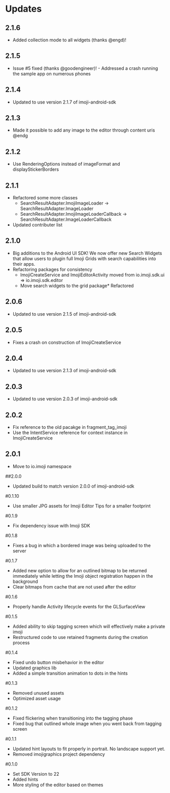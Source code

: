 # Updates

## 2.1.6
* Added collection mode to all widgets (thanks @engd)!

## 2.1.5
* Issue #5 fixed (thanks @goodengineer)! - Addressed a crash running the sample app on numerous phones

## 2.1.4
* Updated to use version 2.1.7 of imoji-android-sdk 

## 2.1.3
* Made it possible to add any image to the editor through content uris @endg

## 2.1.2
* Use RenderingOptions instead of imageFormat and displayStickerBorders

## 2.1.1
* Refactored some more classes
  * SearchResultAdapter.ImojiImageLoader -> SearchResultAdapter.ImageLoader
  * SearchResultAdapter.ImojiImageLoaderCallback -> SearchResultAdapter.ImageLoaderCallback
* Updated contributer list

## 2.1.0
* Big additions to the Android UI SDK! We now offer new Search Widgets that allow users to plugin full Imoji Grids with search capabilities into their apps. 
* Refactoring packages for consistency
  * ImojiCreateService and ImojiEditorActivity moved from io.imoji.sdk.ui => io.imoji.sdk.editor
  * Move search widgets to the grid package* Refactored 

## 2.0.6
* Updated to use version 2.1.5 of imoji-android-sdk 

## 2.0.5
* Fixes a crash on construction of ImojiCreateService

## 2.0.4
* Updated to use version 2.1.3 of imoji-android-sdk 

## 2.0.3
* Updated to use version 2.0.3 of imoji-android-sdk 

## 2.0.2
* Fix reference to the old pacakge in fragment_tag_imoji
* Use the IntentService reference for context instance in ImojiCreateService 

## 2.0.1
* Move to io.imoji namespace

##2.0.0
* Updated build to match version 2.0.0 of imoji-android-sdk

#0.1.10
- Use smaller JPG assets for Imoji Editor Tips for a smaller footprint

#0.1.9
- Fix dependency issue with Imoji SDK

#0.1.8
- Fixes a bug in which a bordered image was being uploaded to the server

#0.1.7
- Added new option to allow for an outlined bitmap to be returned immediately while letting the
  Imoji object registration happen in the background
- Clear bitmaps from cache that are not used after the editor

#0.1.6
- Properly handle Activity lifecycle events for the GLSurfaceView

#0.1.5
- Added ability to skip tagging screen which will effectively make a private imoji
- Restructured code to use retained fragments during the creation process

#0.1.4
- Fixed undo button misbehavior in the editor
- Updated graphics lib
- Added a simple transition animation to dots in the hints

#0.1.3
- Removed unused assets
- Optimized asset usage 

#0.1.2
- Fixed flickering when transitioning into the tagging phase
- Fixed bug that outlined whole image when you went back from tagging screen 

#0.1.1
- Updated hint layouts to fit properly in portrait. No landscape support yet.
- Removed imojigraphics project dependency

#0.1.0
- Set SDK Version to 22
- Added hints
- More styling of the editor based on themes
